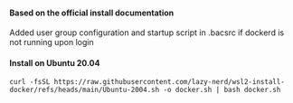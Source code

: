 #### Based on the official install documentation

Added user group configuration and startup script in .bacsrc if dockerd is not running upon login
#### Install on Ubuntu 20.04

```shell
curl -fsSL https://raw.githubusercontent.com/lazy-nerd/wsl2-install-docker/refs/heads/main/Ubuntu-2004.sh -o docker.sh | bash docker.sh
```